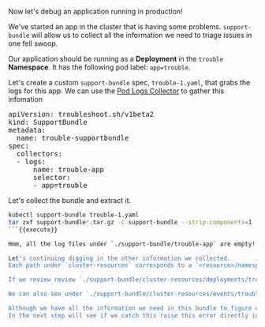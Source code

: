 Now let's debug an application running in production!

We've started an app in the cluster that is having some problems.
`support-bundle` will allow us to collect all the information we need to triage issues in one fell swoop.

Our application should be running as a **Deployment** in the `trouble` **Namespace**. 
It has the following pod label: `app=trouble`. 

Let's create a custom `support-bundle` spec, `trouble-1.yaml`, that grabs the logs for this app.
We can use the [Pod Logs Collector](https://troubleshoot.sh/docs/collect/logs/) to gather this infomation

<pre class="file" data-filename="trouble-1.yaml" data-target="replace">apiVersion: troubleshoot.sh/v1beta2
kind: SupportBundle
metadata:
  name: trouble-supportbundle
spec:
  collectors: 
  - logs:
      name: trouble-app
      selector:
      - app=trouble
</pre>

Let's collect the bundle and extract it.

```bash
kubectl support-bundle trouble-1.yaml
tar zxf support-bundle*.tar.gz -C support-bundle --strip-components=1
```{{execute}}

Hmm, all the log files under `./support-bundle/trouble-app` are empty! 🤔

Let's continuing digging in the other information we collected.
Each path under `cluster-resources` corresponds to a `<resource>/namespace.json` for namespaced resources, or <resource>/.json for cluster-level resources.

If we review review `./support-bundle/cluster-resources/deployments/trouble.json`{{open}} , we can see there are two unavailable replicas for application.

We can also see under `./support-bundle/cluster-resources/events/trouble.json`{{open}}, that these pods failed to schedule because no node matched the node selector in the deployment. 

Although we have all the information we need in this bundle to figure out the issue, we can do better knowing our app requirements and its desired working state.
In the next step will see if we catch this raise this error directly in the output using **Analyzers**.
